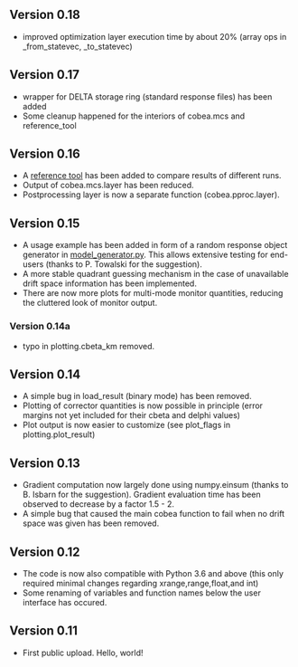 ## Version 0.18 ##

* improved optimization layer execution time by about 20% (array ops in _from_statevec, _to_statevec)

## Version 0.17 ##

* wrapper for DELTA storage ring (standard response files) has been added
* Some cleanup happened for the interiors of cobea.mcs and reference_tool

## Version 0.16 ##

* A [reference tool](examples/reference_tool.py) has been added to compare results of different runs.
* Output of cobea.mcs.layer has been reduced.
* Postprocessing layer is now a separate function (cobea.pproc.layer).

## Version 0.15 ##

* A usage example has been added in form of a random response object generator
  in [model_generator.py](examples/model_generator.py). This allows extensive testing for end-users
  (thanks to P. Towalski for the suggestion).
* A more stable quadrant guessing mechanism in the case of unavailable drift space information has been implemented.
* There are now more plots for multi-mode monitor quantities, reducing the cluttered look of monitor output.

### Version 0.14a ###

* typo in plotting.cbeta_km removed.

## Version 0.14 ##

* A simple bug in load_result (binary mode) has been removed.
* Plotting of corrector quantities is now possible in principle
  (error margins not yet included for their cbeta and delphi values)
* Plot output is now easier to customize (see plot_flags in plotting.plot_result)

## Version 0.13 ##

* Gradient computation now largely done using numpy.einsum
  (thanks to B. Isbarn for the suggestion).
  Gradient evaluation time has been observed to decrease by a factor 1.5 - 2. 
* A simple bug that caused the main cobea function to fail when no drift space was given has been removed.

## Version 0.12 ##

* The code is now also compatible with Python 3.6 and above
  (this only required minimal changes regarding xrange,range,float,and int)
* Some renaming of variables and function names below the user interface has occured.

## Version 0.11 ##

* First public upload. Hello, world!

